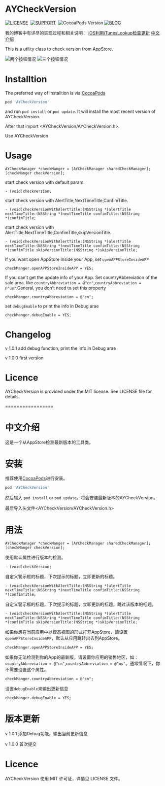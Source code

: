 # AYCheckVersion

[![LICENSE](https://img.shields.io/badge/license-MIT-green.svg)](https://github.com/AYJk/AYPageControl/blob/master/License)&nbsp;
[![SUPPORT](https://img.shields.io/badge/support-iOS%207%2B%20-blue.svg)](https://en.wikipedia.org/wiki/IOS_7)&nbsp;
![CocoaPods Version](https://img.shields.io/badge/pod-v1.0.0-brightgreen.svg)
[![BLOG](https://img.shields.io/badge/blog-ayjkdev.top-orange.svg)](http://ayjkdev.top/)&nbsp;

我的博客中有详尽的实现过程和相关说明：
[iOS利用iTunesLookup检查更新](http://ayjkdev.top/2016/04/06/update-in-app-with-itunes-lookup/)
[中文介绍](https://github.com/AYJk/AYCheckVersion#中文介绍)

This is a utility class to check version from AppStore. 

![两个按钮情况](http://7xrofo.com1.z0.glb.clouddn.com/Simulator%20Screen%20Shot%202016%E5%B9%B44%E6%9C%887%E6%97%A5%20%E4%B8%8B%E5%8D%8811.24.14.png)        ![三个按钮情况](http://7xrofo.com1.z0.glb.clouddn.com/Simulator%20Screen%20Shot%202016%E5%B9%B44%E6%9C%887%E6%97%A5%20%E4%B8%8B%E5%8D%8811.25.06.png)

# Installtion
The preferred way of installtion is via [CocoaPods](http://cocoapods.org/)

```ruby
pod 'AYCheckVersion'
```

and run `pod install` or `pod update`. It will install the most recent version of AYCheckVersion.

After that import \<AYCheckVersion/AYCheckVersion.h\>.

Use AYCheckVersion

# Usage

```objc
AYCheckManager *checkManger = [AYCheckManager sharedCheckManager];
[checkManger checkVersion];
```
start check version with default param.

```objc
- (void)checkVersion;
```

start check version with AlertTitle,NextTimeTitle,ConfimTitle.

```objc
- (void)checkVersionWithAlertTitle:(NSString *)alertTitle nextTimeTitle:(NSString *)nextTimeTitle confimTitle:(NSString *)confimTitle;
```

start check version with AlertTitle,NextTimeTitle,ConfimTitle,skipVersionTitle.

```objc
- (void)checkVersionWithAlertTitle:(NSString *)alertTitle nextTimeTitle:(NSString *)nextTimeTitle confimTitle:(NSString *)confimTitle skipVersionTitle:(NSString *)skipVersionTitle;
```

If you want open AppStore inside your App, set `openAPPStoreInsideAPP`

```objc
checkManger.openAPPStoreInsideAPP = YES;
```
If you can't get the update info of your App. Set countryAbbreviation of the sale area. like `countryAbbreviation = @"cn"`,`countryAbbreviation = @"us"`.General, you don't need to set this property

```objc
checkManger.countryAbbreviation = @"cn";
```

set `debugEnable` to print the info in Debug arae

```objc
checkManger.debugEnable = YES;
```

# Changelog

v 1.0.1 add debug function, print the info in Debug arae

v 1.0.0 first version

# Licence
AYCheckVersion is provided under the MIT license. See LICENSE file for details.	

=================
# 中文介绍

这是一个从AppStore检测最新版本的工具类。

# 安装

推荐使用[CocoaPods](http://cocoapods.org/)进行安装。

```ruby
pod 'AYCheckVersion'
```

然后输入 `pod install` or `pod update`。将会安装最新版本的AYCheckVersion。

最后导入头文件\<AYCheckVersion/AYCheckVersion.h\>

# 用法

```objc
AYCheckManager *checkManger = [AYCheckManager sharedCheckManager];
[checkManger checkVersion];
```

使用默认属性进行版本的检测。

```objc
- (void)checkVersion;
```

自定义警示框的标题，下次提示的标题，立即更新的标题。

```objc
- (void)checkVersionWithAlertTitle:(NSString *)alertTitle nextTimeTitle:(NSString *)nextTimeTitle confimTitle:(NSString *)confimTitle;
```

自定义警示框的标题，下次提示的标题，立即更新的标题，跳过该版本的标题。

```objc
- (void)checkVersionWithAlertTitle:(NSString *)alertTitle nextTimeTitle:(NSString *)nextTimeTitle confimTitle:(NSString *)confimTitle skipVersionTitle:(NSString *)skipVersionTitle;
```

如果你想在当前应用中以模态视图的形式打开AppStore，请设置`openAPPStoreInsideAPP`，默认从应用跳转出去到AppStore。

```objc
checkManger.openAPPStoreInsideAPP = YES;
```

如果你无法检测到你的App的最新版。请设置你应用的销售地区，如：`countryAbbreviation = @"cn"`,`countryAbbreviation = @"us"`。通常情况下，你不需要设置这个属性。

```objc
checkManger.countryAbbreviation = @"cn";
```

设置`debugEnable`来输出更新信息

```objc
checkManger.debugEnable = YES;
```

# 版本更新

v 1.0.1 添加Debug功能，输出当前更新信息

v 1.0.0 首次提交

# Licence

AYCheckVersion 使用 MIT 许可证，详情见 LICENSE 文件。	